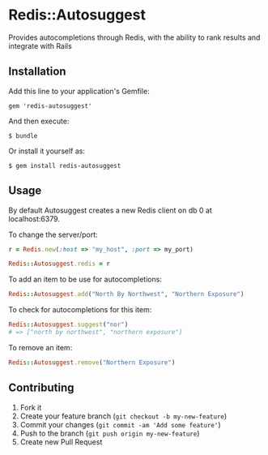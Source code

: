 # Redis::Autosuggest

Provides autocompletions through Redis, with the ability to rank
  results and integrate with Rails

## Installation

Add this line to your application's Gemfile:

    gem 'redis-autosuggest'

And then execute:

    $ bundle

Or install it yourself as:

    $ gem install redis-autosuggest

## Usage

By default Autosuggest creates a new Redis client on db 0 at localhost:6379.

To change the server/port:
```ruby
r = Redis.new(:host => "my_host", :port => my_port)

Redis::Autosuggest.redis = r
```

To add an item to be use for autocompletions:
```ruby
Redis::Autosuggest.add("North By Northwest", "Northern Exposure")
```

To check for autocompletions for this item:
```ruby
Redis::Autosuggest.suggest("nor")
# => ["north by northwest", "northern exposure"]
```

To remove an item:
```ruby
Redis::Autosuggest.remove("Northern Exposure")
```


## Contributing

1. Fork it
2. Create your feature branch (`git checkout -b my-new-feature`)
3. Commit your changes (`git commit -am 'Add some feature'`)
4. Push to the branch (`git push origin my-new-feature`)
5. Create new Pull Request
